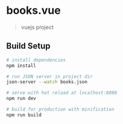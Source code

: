 # books.vue

> vuejs project

## Build Setup

``` bash
# install dependencies
npm install

# run JSON server in project dir
json-server --watch books.json

# serve with hot reload at localhost:8080
npm run dev

# build for production with minification
npm run build



